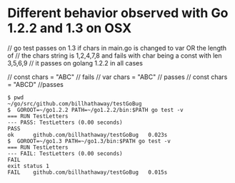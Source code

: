 Different behavior observed with Go 1.2.2 and 1.3 on OSX
==

// go test passes on 1.3 if chars in main.go is changed to var OR the length of
// the chars string is 1,2,4,7,8  and fails with char being a const with len 3,5,6,9
// it passes on golang 1.2.2 in all cases

// const chars = "ABC"  // fails
// var chars = "ABC"    // passes
// const chars = "ABCD" //passes

```
$ pwd
~/go/src/github.com/billhathaway/testGoBug
$  GOROOT=~/go1.2.2 PATH=~/go1.2.2/bin:$PATH go test -v
=== RUN TestLetters
--- PASS: TestLetters (0.00 seconds)
PASS
ok  	github.com/billhathaway/testGoBug	0.023s
$  GOROOT=~/go1.3 PATH=~/go1.3/bin:$PATH go test -v
=== RUN TestLetters
--- FAIL: TestLetters (0.00 seconds)
FAIL
exit status 1
FAIL	github.com/billhathaway/testGoBug	0.015s
```
